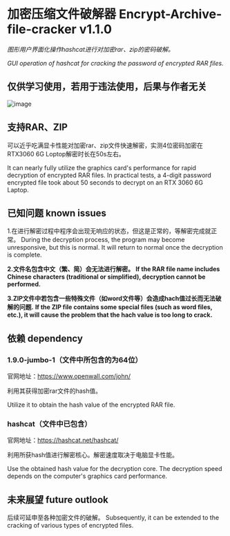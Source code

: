 # 加密压缩文件破解器 Encrypt-Archive-file-cracker v1.1.0
*图形用户界面化操作hashcat进行对加密rar、zip的密码破解。*

*GUI operation of hashcat for cracking the password of encrypted RAR files.*

## 仅供学习使用，若用于违法使用，后果与作者无关
![image](https://github.com/LinShancc/Encrypt-Archive-file-cracker/assets/129955394/a712b310-192d-4f65-82ed-5b8909dea9a3)

## 支持RAR、ZIP

可以近乎吃满显卡性能对加密rar、zip文件快速解密，实测4位密码加密在RTX3060 6G Loptop解密时长在50s左右。

It can nearly fully utilize the graphics card's performance for rapid decryption of encrypted RAR files. In practical tests, a 4-digit password encrypted file took about 50 seconds to decrypt on an RTX 3060 6G Laptop.

## 已知问题 known issues
1.在进行解密过程中程序会出现无响应的状态，但这是正常的，等解密完成就正常。
During the decryption process, the program may become unresponsive, but this is normal. It will return to normal once the decryption is complete.

**2.文件名包含中文（繁、简）会无法进行解密。**
**If the RAR file name includes Chinese characters (traditional or simplified), decryption cannot be performed.**

**3.ZIP文件中若包含一些特殊文件（如word文件等）会造成hach值过长而无法破解的问题.**
**If the ZIP file contains some special files (such as word files, etc.), it will cause the problem that the hach value is too long to crack.**

## 依赖 dependency
  ### 1.9.0-jumbo-1（文件中所包含的为64位）
官网地址：https://www.openwall.com/john/

利用其获得加密rar文件的hash值。

Utilize it to obtain the hash value of the encrypted RAR file.

  ### hashcat（文件中已包含）
官网地址：https://hashcat.net/hashcat/

利用所获hash值进行解密核心。解密速度取决于电脑显卡性能。

Use the obtained hash value for the decryption core. The decryption speed depends on the computer's graphics card performance.

## 未来展望 future outlook
后续可延申至各种加密文件的破解。
Subsequently, it can be extended to the cracking of various types of encrypted files.


